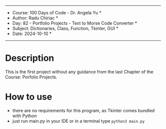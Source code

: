 
**********************************************************************
*    Course: 100 Days of Code - Dr. Angela Yu                        *
*    Author: Radu Chiriac                                            *
*    Day: 82 - Portfolio Projects - Text to Morse Code Converter     *
*    Subject: Dictionaries, Class, Function, Tkinter, GUI            *
*    Date: 2024-10-10                                                *
**********************************************************************


# Description

This is the first project without any guidance from the last Chapter of the Course: Porfolio Projects.

# How to use
- there are no requirements for this program, as Tkinter comes bundled with Python
- just run main.py in your IDE or in a terminal type `python3 main.py`
